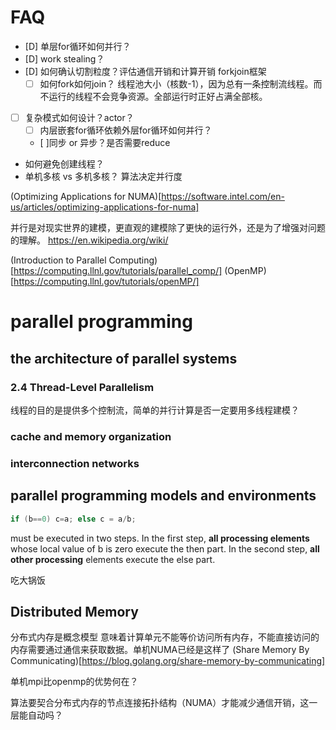 # FAQ
- [D] 单层for循环如何并行？
- [D] work stealing？
- [D] 如何确认切割粒度？评估通信开销和计算开销
    forkjoin框架
    - [ ] 如何fork如何join？
    线程池大小（核数-1），因为总有一条控制流线程。而不运行的线程不会竞争资源。全部运行时正好占满全部核。
- [ ] 复杂模式如何设计？actor？
    - [ ] 内层嵌套for循环依赖外层for循环如何并行？
    - [ ]同步 or 异步？是否需要reduce

- 如何避免创建线程？
- 单机多核 vs 多机多核？
算法决定并行度

(Optimizing Applications for NUMA)[https://software.intel.com/en-us/articles/optimizing-applications-for-numa]

并行是对现实世界的建模，更直观的建模除了更快的运行外，还是为了增强对问题的理解。
https://en.wikipedia.org/wiki/

(Introduction to Parallel Computing)[https://computing.llnl.gov/tutorials/parallel_comp/]
(OpenMP)[https://computing.llnl.gov/tutorials/openMP/]

# parallel programming
## the architecture of parallel systems
### 2.4 Thread-Level Parallelism
线程的目的是提供多个控制流，简单的并行计算是否一定要用多线程建模？
### cache and memory organization
### interconnection networks
## parallel programming models and environments

```C
if (b==0) c=a; else c = a/b;
```
must be executed in two steps. In the first step, **all processing elements** whose local
value of b is zero execute the then part. In the second step, **all other processing**
elements execute the else part.

吃大锅饭

## Distributed Memory
分布式内存是概念模型
意味着计算单元不能等价访问所有内存，不能直接访问的内存需要通过通信来获取数据。单机NUMA已经是这样了
(Share Memory By Communicating)[https://blog.golang.org/share-memory-by-communicating]

单机mpi比openmp的优势何在？




算法要契合分布式内存的节点连接拓扑结构（NUMA）才能减少通信开销，这一层能自动吗？
